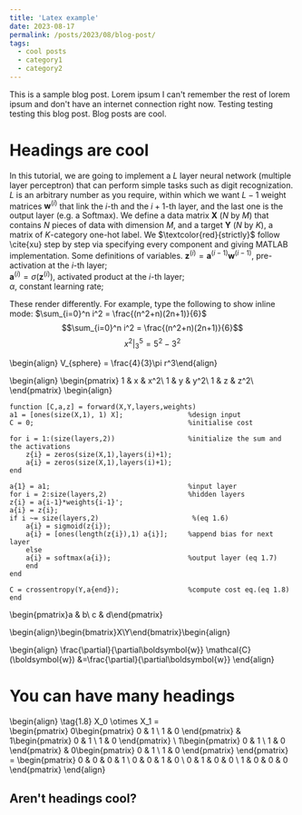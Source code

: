 ```yaml
---
title: 'Latex example'
date: 2023-08-17
permalink: /posts/2023/08/blog-post/
tags:
  - cool posts
  - category1
  - category2
---
```


This is a sample blog post. Lorem ipsum I can't remember the rest of lorem ipsum and don't have an internet connection right now. Testing testing testing this blog post. Blog posts are cool. 

Headings are cool
======

In this tutorial, we are going to implement a $L$ layer neural network (multiple layer perceptron) that can perform simple tasks such as digit recognization. $L$ is an arbitrary number as you require, within which we want $L-1$ weight matrices $\boldsymbol{w}^{(i)}$ that link the $i$-th and the $i+1$-th layer, and the last one is the output layer (e.g. a Softmax). We define a data matrix $\boldsymbol{X}$ ($N$ by $M$) that contains $N$ pieces of data with dimension $M$, and a target $\boldsymbol{Y}$ ($N$ by $K$), a matrix of $K$-category one-hot label. We $\textcolor{red}{strictly}$ follow \cite{xu} step by step via specifying every component and giving MATLAB implementation. Some definitions of variables.
$\boldsymbol{z}^{(i)}=\boldsymbol{a}^{(i-1)}\boldsymbol{w}^{(i-1)}$, pre-activation at the $i$-th layer;  
$\boldsymbol{a}^{(i)}=\sigma(\boldsymbol{z}^{(i)})$, activated product at the $i$-th layer;  
$\alpha$, constant learning rate;

These render differently. For example, type the following to show inline mode: $\sum_{i=0}^n i^2 = \frac{(n^2+n)(2n+1)}{6}$
$$\sum_{i=0}^n i^2 = \frac{(n^2+n)(2n+1)}{6}$$
$$\left.x^2\right\rvert_3^5 = 5^2-3^2$$  

\begin{align} V_{sphere} = \frac{4}{3}\pi r^3\end{align}

\begin{align} \begin{pmatrix} 1 & x & x^2\\ 1 & y & y^2\\ 1 & z & z^2\\ \end{pmatrix} \begin{align}


```  
function [C,a,z] = forward(X,Y,layers,weights)
a1 = [ones(size(X,1), 1) X];                %design input
C = 0;                                      %initialise cost

for i = 1:(size(layers,2))                  %initialize the sum and the activations
    z{i} = zeros(size(X,1),layers(i)+1);
    a{i} = zeros(size(X,1),layers(i)+1);
end

a{1} = a1;                                  %input layer
for i = 2:size(layers,2)                    %hidden layers
z{i} = a{i-1}*weights{i-1}';
a{i} = z{i};
if i ~= size(layers,2)                       %(eq 1.6)
    a{i} = sigmoid(z{i});
    a{i} = [ones(length(z{i}),1) a{i}];     %append bias for next layer
    else
    a{i} = softmax(a{i});                   %output layer (eq 1.7)
    end
end

C = crossentropy(Y,a{end});                 %compute cost eq.(eq 1.8)
end  
```

\begin{pmatrix}a & b\\ c & d\end{pmatrix}

\begin{align}\begin{bmatrix}X\\Y\end{bmatrix}\begin{align}

\begin{align}
\frac{\partial}{\partial\boldsymbol{w}} \mathcal{C}(\boldsymbol{w}) &=\frac{\partial}{\partial\boldsymbol{w}} 
\end{align}

You can have many headings
======

\begin{align}
\tag{1.8}
  X_0 \otimes X_1 =  
  \begin{pmatrix}
    0\begin{pmatrix} 
      0 & 1 \\
      1 & 0
    \end{pmatrix} & 1\begin{pmatrix}
                      0 & 1 \\
                      1 & 0
                     \end{pmatrix} \\
    1\begin{pmatrix} 
      0 & 1 \\
      1 & 0
     \end{pmatrix} & 0\begin{pmatrix}
                       0 & 1 \\
                       1 & 0
                      \end{pmatrix} 
  \end{pmatrix} = 
  \begin{pmatrix}
    0 & 0 & 0 & 1 \\
    0 & 0 & 1 & 0 \\
    0 & 1 & 0 & 0 \\
    1 & 0 & 0 & 0 
  \end{pmatrix}
\end{align}

Aren't headings cool?
------
